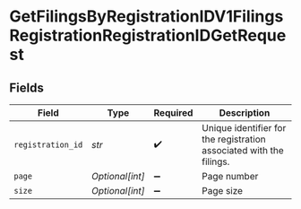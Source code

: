 # GetFilingsByRegistrationIDV1FilingsRegistrationRegistrationIDGetRequest


## Fields

| Field                                                                       | Type                                                                        | Required                                                                    | Description                                                                 |
| --------------------------------------------------------------------------- | --------------------------------------------------------------------------- | --------------------------------------------------------------------------- | --------------------------------------------------------------------------- |
| `registration_id`                                                           | *str*                                                                       | :heavy_check_mark:                                                          | Unique identifier for the registration<br/>        associated with the filings. |
| `page`                                                                      | *Optional[int]*                                                             | :heavy_minus_sign:                                                          | Page number                                                                 |
| `size`                                                                      | *Optional[int]*                                                             | :heavy_minus_sign:                                                          | Page size                                                                   |